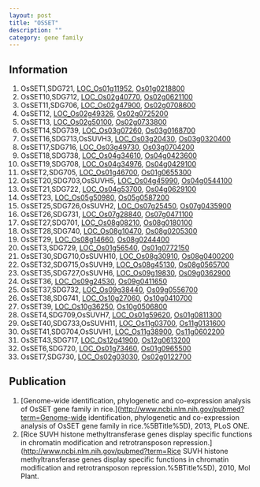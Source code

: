 ```yaml
---
layout: post
title: "OSSET"
description: ""
category: gene family
---
```


## Information
1. OsSET1,SDG721, [LOC_Os01g11952](http://rice.plantbiology.msu.edu/cgi-bin/ORF_infopage.cgi?orf=LOC_Os01g11952), [Os01g0218800](http://rapdb.dna.affrc.go.jp/viewer/gbrowse_details/irgsp1?name=Os01g0218800)
2. OsSET10,SDG712, [LOC_Os02g40770](http://rice.plantbiology.msu.edu/cgi-bin/ORF_infopage.cgi?orf=LOC_Os02g40770), [Os02g0621100](http://rapdb.dna.affrc.go.jp/viewer/gbrowse_details/irgsp1?name=Os02g0621100)
3. OsSET11,SDG706, [LOC_Os02g47900](http://rice.plantbiology.msu.edu/cgi-bin/ORF_infopage.cgi?orf=LOC_Os02g47900), [Os02g0708600](http://rapdb.dna.affrc.go.jp/viewer/gbrowse_details/irgsp1?name=Os02g0708600)
4. OsSET12, [LOC_Os02g49326](http://rice.plantbiology.msu.edu/cgi-bin/ORF_infopage.cgi?orf=LOC_Os02g49326), [Os02g0725200](http://rapdb.dna.affrc.go.jp/viewer/gbrowse_details/irgsp1?name=Os02g0725200)
5. OsSET13, [LOC_Os02g50100](http://rice.plantbiology.msu.edu/cgi-bin/ORF_infopage.cgi?orf=LOC_Os02g50100), [Os02g0733800](http://rapdb.dna.affrc.go.jp/viewer/gbrowse_details/irgsp1?name=Os02g0733800)
6. OsSET14,SDG739, [LOC_Os03g07260](http://rice.plantbiology.msu.edu/cgi-bin/ORF_infopage.cgi?orf=LOC_Os03g07260), [Os03g0168700](http://rapdb.dna.affrc.go.jp/viewer/gbrowse_details/irgsp1?name=Os03g0168700)
7. OsSET16,SDG713,OsSUVH3, [LOC_Os03g20430](http://rice.plantbiology.msu.edu/cgi-bin/ORF_infopage.cgi?orf=LOC_Os03g20430), [Os03g0320400](http://rapdb.dna.affrc.go.jp/viewer/gbrowse_details/irgsp1?name=Os03g0320400)
8. OsSET17,SDG716, [LOC_Os03g49730](http://rice.plantbiology.msu.edu/cgi-bin/ORF_infopage.cgi?orf=LOC_Os03g49730), [Os03g0704200](http://rapdb.dna.affrc.go.jp/viewer/gbrowse_details/irgsp1?name=Os03g0704200)
9. OsSET18,SDG738, [LOC_Os04g34610](http://rice.plantbiology.msu.edu/cgi-bin/ORF_infopage.cgi?orf=LOC_Os04g34610), [Os04g0423600](http://rapdb.dna.affrc.go.jp/viewer/gbrowse_details/irgsp1?name=Os04g0423600)
10. OsSET19,SDG708, [LOC_Os04g34976](http://rice.plantbiology.msu.edu/cgi-bin/ORF_infopage.cgi?orf=LOC_Os04g34976), [Os04g0429100](http://rapdb.dna.affrc.go.jp/viewer/gbrowse_details/irgsp1?name=Os04g0429100)
11. OsSET2,SDG705, [LOC_Os01g46700](http://rice.plantbiology.msu.edu/cgi-bin/ORF_infopage.cgi?orf=LOC_Os01g46700), [Os01g0655300](http://rapdb.dna.affrc.go.jp/viewer/gbrowse_details/irgsp1?name=Os01g0655300)
12. OsSET20,SDG703,OsSUVH5, [LOC_Os04g45990](http://rice.plantbiology.msu.edu/cgi-bin/ORF_infopage.cgi?orf=LOC_Os04g45990), [Os04g0544100](http://rapdb.dna.affrc.go.jp/viewer/gbrowse_details/irgsp1?name=Os04g0544100)
13. OsSET21,SDG722, [LOC_Os04g53700](http://rice.plantbiology.msu.edu/cgi-bin/ORF_infopage.cgi?orf=LOC_Os04g53700), [Os04g0629100](http://rapdb.dna.affrc.go.jp/viewer/gbrowse_details/irgsp1?name=Os04g0629100)
14. OsSET23, [LOC_Os05g50980](http://rice.plantbiology.msu.edu/cgi-bin/ORF_infopage.cgi?orf=LOC_Os05g50980), [Os05g0587200](http://rapdb.dna.affrc.go.jp/viewer/gbrowse_details/irgsp1?name=Os05g0587200)
15. OsSET25,SDG726,OsSUVH2, [LOC_Os07g25450](http://rice.plantbiology.msu.edu/cgi-bin/ORF_infopage.cgi?orf=LOC_Os07g25450), [Os07g0435900](http://rapdb.dna.affrc.go.jp/viewer/gbrowse_details/irgsp1?name=Os07g0435900)
16. OsSET26,SDG731, [LOC_Os07g28840](http://rice.plantbiology.msu.edu/cgi-bin/ORF_infopage.cgi?orf=LOC_Os07g28840), [Os07g0471100](http://rapdb.dna.affrc.go.jp/viewer/gbrowse_details/irgsp1?name=Os07g0471100)
17. OsSET27,SDG701, [LOC_Os08g08210](http://rice.plantbiology.msu.edu/cgi-bin/ORF_infopage.cgi?orf=LOC_Os08g08210), [Os08g0180100](http://rapdb.dna.affrc.go.jp/viewer/gbrowse_details/irgsp1?name=Os08g0180100)
18. OsSET28,SDG740, [LOC_Os08g10470](http://rice.plantbiology.msu.edu/cgi-bin/ORF_infopage.cgi?orf=LOC_Os08g10470), [Os08g0205300](http://rapdb.dna.affrc.go.jp/viewer/gbrowse_details/irgsp1?name=Os08g0205300)
19. OsSET29, [LOC_Os08g14660](http://rice.plantbiology.msu.edu/cgi-bin/ORF_infopage.cgi?orf=LOC_Os08g14660), [Os08g0244400](http://rapdb.dna.affrc.go.jp/viewer/gbrowse_details/irgsp1?name=Os08g0244400)
20. OsSET3,SDG729, [LOC_Os01g56540](http://rice.plantbiology.msu.edu/cgi-bin/ORF_infopage.cgi?orf=LOC_Os01g56540), [Os01g0772150](http://rapdb.dna.affrc.go.jp/viewer/gbrowse_details/irgsp1?name=Os01g0772150)
21. OsSET30,SDG710,OsSUVH10, [LOC_Os08g30910](http://rice.plantbiology.msu.edu/cgi-bin/ORF_infopage.cgi?orf=LOC_Os08g30910), [Os08g0400200](http://rapdb.dna.affrc.go.jp/viewer/gbrowse_details/irgsp1?name=Os08g0400200)
22. OsSET32,SDG715,OsSUVH9, [LOC_Os08g45130](http://rice.plantbiology.msu.edu/cgi-bin/ORF_infopage.cgi?orf=LOC_Os08g45130), [Os08g0565700](http://rapdb.dna.affrc.go.jp/viewer/gbrowse_details/irgsp1?name=Os08g0565700)
23. OsSET35,SDG727,OsSUVH6, [LOC_Os09g19830](http://rice.plantbiology.msu.edu/cgi-bin/ORF_infopage.cgi?orf=LOC_Os09g19830), [Os09g0362900](http://rapdb.dna.affrc.go.jp/viewer/gbrowse_details/irgsp1?name=Os09g0362900)
24. OsSET36, [LOC_Os09g24530](http://rice.plantbiology.msu.edu/cgi-bin/ORF_infopage.cgi?orf=LOC_Os09g24530), [Os09g0411650](http://rapdb.dna.affrc.go.jp/viewer/gbrowse_details/irgsp1?name=Os09g0411650)
25. OsSET37,SDG732, [LOC_Os09g38440](http://rice.plantbiology.msu.edu/cgi-bin/ORF_infopage.cgi?orf=LOC_Os09g38440), [Os09g0556700](http://rapdb.dna.affrc.go.jp/viewer/gbrowse_details/irgsp1?name=Os09g0556700)
26. OsSET38,SDG741, [LOC_Os10g27060](http://rice.plantbiology.msu.edu/cgi-bin/ORF_infopage.cgi?orf=LOC_Os10g27060), [Os10g0410700](http://rapdb.dna.affrc.go.jp/viewer/gbrowse_details/irgsp1?name=Os10g0410700)
27. OsSET39, [LOC_Os10g36250](http://rice.plantbiology.msu.edu/cgi-bin/ORF_infopage.cgi?orf=LOC_Os10g36250), [Os10g0506800](http://rapdb.dna.affrc.go.jp/viewer/gbrowse_details/irgsp1?name=Os10g0506800)
28. OsSET4,SDG709,OsSUVH7, [LOC_Os01g59620](http://rice.plantbiology.msu.edu/cgi-bin/ORF_infopage.cgi?orf=LOC_Os01g59620), [Os01g0811300](http://rapdb.dna.affrc.go.jp/viewer/gbrowse_details/irgsp1?name=Os01g0811300)
29. OsSET40,SDG733,OsSUVH11, [LOC_Os11g03700](http://rice.plantbiology.msu.edu/cgi-bin/ORF_infopage.cgi?orf=LOC_Os11g03700), [Os11g0131600](http://rapdb.dna.affrc.go.jp/viewer/gbrowse_details/irgsp1?name=Os11g0131600)
30. OsSET41,SDG704,OsSUVH1, [LOC_Os11g38900](http://rice.plantbiology.msu.edu/cgi-bin/ORF_infopage.cgi?orf=LOC_Os11g38900), [Os11g0602200](http://rapdb.dna.affrc.go.jp/viewer/gbrowse_details/irgsp1?name=Os11g0602200)
31. OsSET43,SDG717, [LOC_Os12g41900](http://rice.plantbiology.msu.edu/cgi-bin/ORF_infopage.cgi?orf=LOC_Os12g41900), [Os12g0613200](http://rapdb.dna.affrc.go.jp/viewer/gbrowse_details/irgsp1?name=Os12g0613200)
32. OsSET6,SDG720, [LOC_Os01g73460](http://rice.plantbiology.msu.edu/cgi-bin/ORF_infopage.cgi?orf=LOC_Os01g73460), [Os01g0965500](http://rapdb.dna.affrc.go.jp/viewer/gbrowse_details/irgsp1?name=Os01g0965500)
33. OsSET7,SDG730, [LOC_Os02g03030](http://rice.plantbiology.msu.edu/cgi-bin/ORF_infopage.cgi?orf=LOC_Os02g03030), [Os02g0122700](http://rapdb.dna.affrc.go.jp/viewer/gbrowse_details/irgsp1?name=Os02g0122700)

## Publication
1. [Genome-wide identification, phylogenetic and co-expression analysis of OsSET gene family in rice.](http://www.ncbi.nlm.nih.gov/pubmed?term=Genome-wide identification, phylogenetic and co-expression analysis of OsSET gene family in rice.%5BTitle%5D), 2013, PLoS ONE.
2. [Rice SUVH histone methyltransferase genes display specific functions in chromatin modification and retrotransposon repression.](http://www.ncbi.nlm.nih.gov/pubmed?term=Rice SUVH histone methyltransferase genes display specific functions in chromatin modification and retrotransposon repression.%5BTitle%5D), 2010, Mol Plant.


